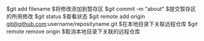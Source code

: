 $git add filename
$将修改添加到暂存区
$git commit -m "about"
$提交暂存区的所用修改
$git status
$查看状态
$git remote add origin git@github.com:username/reposityname.git
$在本地目录下关联远程仓库
$git remote remove origin
$取消本地目录下关联的远程仓库
